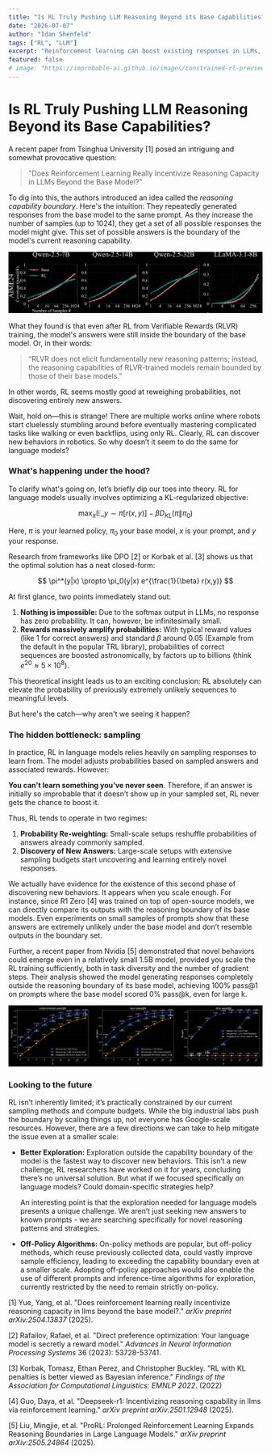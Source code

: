 ```yaml
---
title: "Is RL Truly Pushing LLM Reasoning Beyond its Base Capabilities?"
date: "2026-07-07"
author: "Idan Shenfeld"
tags: ["RL", "LLM"]
excerpt: "Reinforcement learning can boost existing responses in LLMs, but without extensive sampling, it struggles to generate truly novel reasoning behaviors beyond the base model."
featured: false
# image: "https://improbable-ai.github.io/images/constrained-rl-preview.jpg"
---
```



# Is RL Truly Pushing LLM Reasoning Beyond its Base Capabilities?

A recent paper from Tsinghua University [1] posed an intriguing and somewhat provocative question:

> "Does Reinforcement Learning Really Incentivize Reasoning Capacity in LLMs Beyond the Base Model?"
> 

To dig into this, the authors introduced an idea called the *reasoning capability boundary*. Here's the intuition:  They repeatedly generated responses from the base model to the same prompt. As they increase the number of samples (up to 1024), they get a set of all possible responses the model might give. This set of possible answers is the boundary of the model's current reasoning capability.

![While RL models shows better Pass@1, their advantage disappear at Pass@k for large k. Figure from [1].](posts/is-rl-truly-pushing-llm-reasoning/image_black.png)


What they found is that even after RL from Verifiable Rewards (RLVR) training, the model's answers were still inside the boundary of the base model. Or, in their words:

> “RLVR does not elicit fundamentally new reasoning patterns; instead, the reasoning capabilities of RLVR-trained models remain bounded by those of their base models.”
> 

In other words, RL seems mostly good at reweighing probabilities, not discovering entirely new answers.

Wait, hold on—this is strange! There are multiple works online where robots start cluelessly stumbling around before eventually mastering complicated tasks like walking or even backflips, using only RL. Clearly, RL can discover new behaviors in robotics. So why doesn’t it seem to do the same for language models?

### What's happening under the hood?

To clarify what's going on, let’s briefly dip our toes into theory. RL for language models usually involves optimizing a KL-regularized objective:

$$\max_\pi \mathbb{E}\_{y \sim \pi}[r(x, y)] - \beta D_{KL}(\pi \| \pi_0)$$

Here, $\pi$ is your learned policy, $\pi_0$ your base model, $x$ is your prompt, and $y$ your response.

Research from frameworks like DPO [2] or Korbak et al. [3] shows us that the optimal solution has a neat closed-form:

$$
\pi^*(y|x) \propto \pi_0(y|x) e^{\frac{1}{\beta} r(x,y)}
$$

At first glance, two points immediately stand out:

1. **Nothing is impossible:** Due to the softmax output in LLMs, no response has zero probability. It can, however, be infinitesimally small.
2. **Rewards massively amplify probabilities:** With typical reward values (like 1 for correct answers) and standard $\beta$ around 0.05 (Example from the default in the popular TRL library), probabilities of correct sequences are boosted astronomically, by factors up to billions (think $e^{20}\approx 5 \times 10^8$).

This theoretical insight leads us to an exciting conclusion: RL absolutely can elevate the probability of previously extremely unlikely sequences to meaningful levels.

But here's the catch—why aren't we seeing it happen?

### The hidden bottleneck: sampling

In practice, RL in language models relies heavily on sampling responses to learn from. The model adjusts probabilities based on sampled answers and associated rewards. However:

**You can't learn something you've never seen**. Therefore, if an answer is initially so improbable that it doesn’t show up in your sampled set, RL never gets the chance to boost it.

Thus, RL tends to operate in two regimes:

1. **Probability Re-weighting:** Small-scale setups reshuffle probabilities of answers already commonly sampled.
2. **Discovery of New Answers:** Large-scale setups with extensive sampling budgets start uncovering and learning entirely novel responses.

We actually have evidence for the existence of this second phase of discovering new behaviors. It appears when you scale enough. For instance, since R1 Zero [4] was trained on top of open-source models, we can directly compare its outputs with the reasoning boundary of its base models. Even experiments on small samples of prompts show that these answers are extremely unlikely under the base model and don’t resemble outputs in the boundary set.

Further, a recent paper from Nvidia [5] demonstrated that novel behaviors could emerge even in a relatively small 1.5B model, provided you scale the RL training sufficiently, both in task diversity and the number of gradient steps. Their analysis showed the model generating responses completely outside the reasoning boundary of its base model, achieving 100% pass@1 on prompts where the base model scored 0% pass@k, even for large k.

![            Scaling up RL can lead to model that surpass the base models even at Pass@k. Figure from [5].](posts/is-rl-truly-pushing-llm-reasoning/image%201_black.png)

### Looking to the future

RL isn't inherently limited; it’s practically constrained by our current sampling methods and compute budgets. While the big industrial labs push the boundary by scaling things up, not everyone has Google-scale resources. However, there are a few directions we can take to help mitigate the issue even at a smaller scale:

- **Better Exploration:** Exploration outside the capability boundary of the model is the fastest way to discover new behaviors. This isn’t a new challenge, RL researchers have worked on it for years, concluding there’s no universal solution. But what if we focused specifically on language models? Could domain-specific strategies help?
    
    An interesting point is that the exploration needed for language models presents a unique challenge. We aren’t just seeking new answers to known prompts - we are searching specifically for novel reasoning patterns and strategies.
    
- **Off-Policy Algorithms:** On-policy methods are popular, but off-policy methods, which reuse previously collected data, could vastly improve sample efficiency, leading to exceeding the capability boundary even at a smaller scale. Adopting off-policy approaches would also enable the use of different prompts and inference-time algorithms for exploration, currently restricted by the need to remain strictly on-policy.

[1] Yue, Yang, et al. "Does reinforcement learning really incentivize reasoning capacity in llms beyond the base model?." *arXiv preprint arXiv:2504.13837* (2025).

[2] Rafailov, Rafael, et al. "Direct preference optimization: Your language model is secretly a reward model." *Advances in Neural Information Processing Systems* 36 (2023): 53728-53741.

[3] Korbak, Tomasz, Ethan Perez, and Christopher Buckley. "RL with KL penalties is better viewed as Bayesian inference." *Findings of the Association for Computational Linguistics: EMNLP 2022*. (2022)

[4] Guo, Daya, et al. "Deepseek-r1: Incentivizing reasoning capability in llms via reinforcement learning." *arXiv preprint arXiv:2501.12948* (2025).

[5] Liu, Mingjie, et al. "ProRL: Prolonged Reinforcement Learning Expands Reasoning Boundaries in Large Language Models." *arXiv preprint arXiv:2505.24864* (2025).